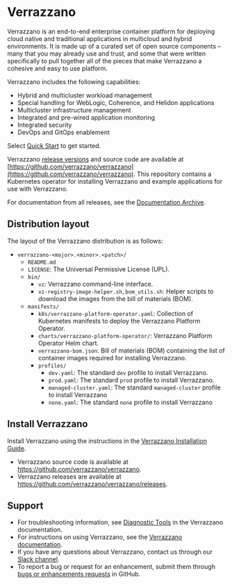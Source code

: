 # Verrazzano

Verrazzano is an end-to-end enterprise container platform for deploying cloud native and traditional applications in multicloud and hybrid environments. It is made up of a curated set of open source components – many that you may already use and trust, and some that were written specifically to pull together all of the pieces that make Verrazzano a cohesive and easy to use platform.

Verrazzano includes the following capabilities:

* Hybrid and multicluster workload management
* Special handling for WebLogic, Coherence, and Helidon applications
* Multicluster infrastructure management
* Integrated and pre-wired application monitoring
* Integrated security
* DevOps and GitOps enablement


Select [Quick Start](https://verrazzano.io/latest/docs/quickstart/) to get started.

Verrazzano [release versions](https://github.com/verrazzano/verrazzano/releases/) and source code are available at [https://github.com/verrazzano/verrazzano](https://github.com/verrazzano/verrazzano).
This repository contains a Kubernetes operator for installing Verrazzano and example applications for use with Verrazzano.

For documentation from all releases, see the [Documentation Archive](https://verrazzano.io/archive/docs/).

## Distribution layout

The layout of the Verrazzano distribution is as follows:

* `verrazzano-<major>.<minor>.<patch>/`
  * `README.md`
  * `LICENSE`: The Universal Permissive License (UPL).
  * `bin/`
     * `vz`: Verrazzano command-line interface.
     * `vz-registry-image-helper.sh,bom_utils.sh`: Helper scripts to download the images from the bill of materials (BOM).
  * `manifests/`
     * `k8s/verrazzano-platform-operator.yaml`: Collection of Kubernetes manifests to deploy the Verrazzano Platform Operator.
     * `charts/verrazzano-platform-operator/`: Verrazzano Platform Operator Helm chart.
     * `verrazzano-bom.json`: Bill of materials (BOM) containing the list of container images required for installing Verrazzano.
     * `profiles/`
       * `dev.yaml`: The standard `dev` profile to install Verrazzano.
       * `prod.yaml`: The standard `prod` profile to install Verrazzano.
       * `managed-cluster.yaml`: The standard `managed-cluster` profile to install Verrazzano
       * `none.yaml`: The standard `none` profile to install Verrazzano

## Install Verrazzano

Install Verrazzano using the instructions in the [Verrazzano Installation Guide](https://verrazzano.io/latest/docs/setup/install/installation/).

* Verrazzano source code is available at https://github.com/verrazzano/verrazzano.
* Verrazzano releases are available at https://github.com/verrazzano/verrazzano/releases.

## Support

*    For troubleshooting information, see [Diagnostic Tools](https://verrazzano.io/latest/docs/troubleshooting/diagnostictools/) in the Verrazzano documentation.
*    For instructions on using Verrazzano, see the [Verrazzano documentation](https://verrazzano.io/latest/docs/).
*    If you have any questions about Verrazzano, contact us through our [Slack channel](https://bit.ly/3gOeRJn).
*    To report a bug or request for an enhancement, submit them through [bugs or enhancements requests](https://github.com/verrazzano/verrazzano/issues/new/choose) in GitHub.
